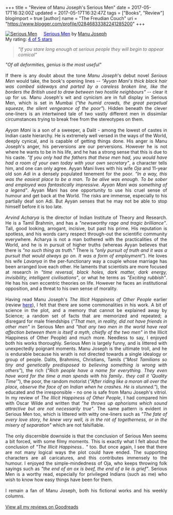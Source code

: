 +++
title = "Review of Manu Joseph's Serious Men"
date = 2017-05-17T16:32:00Z
updated = 2017-05-17T16:32:47Z
tags = ["Books", "Review"]
blogimport = true 
[author]
	name = "The Freudian Couch"
	uri = "https://www.blogger.com/profile/02846833382241285200"
+++

<div dir="ltr" style="text-align: left;" trbidi="on">
<a href="https://www.goodreads.com/book/show/13501165-serious-men" style="float: left; padding-right: 20px;"><img alt="Serious Men" border="0" src="https://images.gr-assets.com/books/1389236518m/13501165.jpg" /></a><a href="https://www.goodreads.com/book/show/13501165-serious-men"><span style="color: blue;">Serious Men</span></a> by <a href="https://www.goodreads.com/author/show/3338915.Manu_Joseph">Manu Joseph</a><br />
My rating: <a href="https://www.goodreads.com/review/show/1995959547"><span style="color: blue;">4 of 5 stars</span></a><br />
<blockquote class="tr_bq">
<i>"If you stare long enough at serious people they will begin to appear comical"</i></blockquote>
<i>"Of all deformities, genius is the most useful"</i><br />
<br />
<div style="text-align: justify;">
If there is any doubt about the tone <i>Manu Joseph</i>'s debut novel <i>Serious Men</i> would take, the book's opening lines -- <i>"Ayyan Mani's thick black hair was combed sideways and parted by a careless broken line, like the borders the British used to draw between two hostile neighbours"</i> -- clear it up for us. Manu Joseph's wit and cynicism are in full display in Serious Men, which is set in Mumbai (<i>"the humid crowds, the great perpetual squeeze, the silent vengeance of the poor"</i>). Hidden beneath the clever one-liners is an intertwined tale of two vastly different men in dissimilar circumstances trying to break free from the stereotypes on them.</div>
<div style="text-align: justify;">
<br /></div>
<div style="text-align: justify;">
<i>Ayyan Mani</i> is a son of a sweeper, a Dalit - among the lowest of castes in Indian caste hierarchy. He is extremely well versed in the ways of the World, deeply cynical, and is capable of getting things done. His anger is Manu Joseph's anger, his perversions are our perversions. However he is not where he wants to be in his life, and he has a strong sense that this is due to his caste. <i>"If you only had the fathers that these men had, you would have had a room of your own today with your own secretary"</i>, a character tells him, and one can only agree. Ayyan Mani lives with his wife <i>Oja</i> and 11-year old son <i>Adi</i> in a densely populated tenement for the poor. <i>"In a way, this was the easiest place to be a man. To be alive was enough. To be sober and employed was fantastically impressive. Ayyan Mani was something of a legend"</i>. Ayyan Mani has one opportunity to use his cruel sense of humour and get back at the World. The risks are immense, especially to his partially deaf son Adi. But Ayyan senses that he may not be able to stop himself before it is too late.</div>
<div style="text-align: justify;">
<br /></div>
<div style="text-align: justify;">
<i>Arvind Acharya</i> is the director of Indian Institute of Theory and Research. He is a Tamil Brahmin, and has a <i>"newsworthy rage and tragic brilliance"</i>. Tall, good looking, arrogant, incisive, but past his prime. His reputation is spotless, and his words carry respect through-out the scientific community everywhere. Acharya is not a man bothered with the practicalities of the World, and he is in pursuit of higher truths (whereas Ayyan believes that there is <i>"no such thing as truth."</i> There is <i>"only pursuit of truth and it was a pursuit that would always go on. It was a form of employment"</i>). He loves his wife <i>Lavanya</i> in the per-functionary way a couple whose marriage has been arranged love each other. He laments that scientists are more focused at research in <i>"time reversal, black holes, dark matter, dark energy, invisibility, intelligent civilisations"</i>, or what he terms as <i>"Exciting rubbish"</i>. He has his own eccentric theories on life. However he faces an institutional opposition, and a threat to his own sense of morality.</div>
<div style="text-align: justify;">
<br /></div>
<div style="text-align: justify;">
Having read Manu Joseph's <i>The Illicit Happiness of Other People</i> earlier (review <a href="http://adarsh89.blogspot.com/2014/09/the-illicit-happiness-of-other-people.html" rel="nofollow"><span style="color: blue;">here</span></a>), I felt that there are some commonalities in his work. A bit of science in the plot, and a memory that cannot be explained away by Science; a random set of facts that are memorized and repeated; a disregard for male friendships (<i>"That men, in reality, did not have friends in other men"</i> in Serious Men and <i>"that any two men in the world have real affection between them is itself a myth, chiefly of the two men"</i> in the Illicit Happiness of Other People) and much more. Needless to say, I enjoyed both his works thoroughly. Serious Men is largely funny, and is littered with unexpectedly poignant moments. Manu Joseph is the ultimate troll, and he is endurable because his wrath is not directed towards a single idealogy or group of people. Dalits, Brahmins, Christians, Tamils (<i>"Most Tamilians so tiny and genetically predisposed to believing something is wrong with others"</i>), the rich (<i>"Rich people have a name for everything. They even have word for the time a man spends with his family.. they call it 'Quality Time'"</i>), the poor, the random motorist (<i>"After riding like a moron all over the place, observe the face of an Indian when he crashes. He is stunned."</i>), the educated and the irresponsible - no one is safe from Manu Joseph's vitriol. In my review of <i>The Illicit Happiness of Other People</i>, I had compared him with Oscar Wilde and written that <i>"he throws up aphorisms which sound attractive but are not necessarily true"</i>. The same pattern is evident in Serious Men too, which is littered with witty one-liners such as <i>"The fate of every love story, he knew very well, is in the rot of togetherness, or in the misery of separation"</i> which are not falsifiable. </div>
<div style="text-align: justify;">
<br /></div>
<div style="text-align: justify;">
The only discernible downside is that the conclusion of Serious Men seems a bit forced, with some filmy moments. This is exactly what I felt about the conclusion of <i>"The Illicit Happiness.. "</i> too. But once again, I see that there are not many logical ways the plot could have ended. The supporting characters are all caricatures, and this contributes immensely to the humour. I enjoyed the simple-mindedness of Oja, who keeps throwing folk sayings such as <i>"the end of an ox is beef, the end of a lie is grief"</i>. Serious Men is a worthy read, especially for privileged Indians (such as me) who wish to know how easy things have been for them.</div>
<div style="text-align: justify;">
<br /></div>
<div style="text-align: justify;">
I remain a fan of Manu Joseph, both his fictional works and his weekly columns.
</div>
<br />
<a href="https://www.goodreads.com/review/list/4391307-adarsh">View all my reviews on Goodreads</a>&nbsp;</div>

